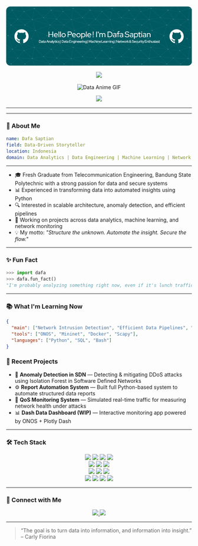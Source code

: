
![Dafa Saptian F](/github-header-image-green.png)

<p align="center">
  <img src="https://readme-typing-svg.herokuapp.com?font=Fira+Code&size=20&pause=1000&color=36BCF7&width=500&lines=Turning+Data+Into+Decisions;From+Noise+to+Insight+—+Every+Byte+Matters" />
</p>


<p align="center">
  <img src="https://media0.giphy.com/media/v1.Y2lkPTc5MGI3NjExd3g5NnJudnZqcjh0Zjl1Znk0aDV2YmNlbm12eDgxd3Q0Nm1najhuaiZlcD12MV9pbnRlcm5hbF9naWZfYnlfaWQmY3Q9Zw/s8C0UP0SbtVRKAXhoi/giphy.gif" width="250" alt="Data Anime GIF" />
</p>


<p align="center">
  <img src="https://readme-typing-svg.herokuapp.com?font=Fira+Code&size=20&pause=1000&color=36BCF7&center=true&width=500&lines=Data+is+my+language.;Security+is+my+discipline.;Engineering+is+my+framework." />
</p>

---


---

### 🧠 About Me
```yaml
name: Dafa Saptian
field: Data-Driven Storyteller
location: Indonesia
domain: Data Analytics | Data Engineering | Machine Learning | Network & Security Enthusiast
```

---

- 🎓 Fresh Graduate from Telecommunication Engineering, Bandung State Polytechnic with a strong passion for data and secure systems  
- 📊 Experienced in transforming data into automated insights using Python  
- 🔍 Interested in scalable architecture, anomaly detection, and efficient pipelines  
- 🧠 Working on projects across data analytics, machine learning, and network monitoring  
- 💡 My motto: *"Structure the unknown. Automate the insight. Secure the flow."*

---

### ✨ Fun Fact

```python
>>> import dafa
>>> dafa.fun_fact()
"I'm probably analyzing something right now, even if it's lunch traffic at a canteen."
```

---

### 📚 What I'm Learning Now

```json
{
  "main": ["Network Intrusion Detection", "Efficient Data Pipelines", "LLMs for Structured Data"],
  "tools": ["ONOS", "Mininet", "Docker", "Scapy"],
  "languages": ["Python", "SQL", "Bash"]
}
```


### 🚀 Recent Projects

- 🔐 **Anomaly Detection in SDN** — Detecting & mitigating DDoS attacks using Isolation Forest in Software Defined Networks  
- ⚙️ **Report Automation System** — Built full Python-based system to automate structured data reports  
- 📡 **QoS Monitoring System** — Simulated real-time traffic for measuring network health under attacks  
- 📊 **Dash Data Dashboard (WIP)** — Interactive monitoring app powered by ONOS + Plotly Dash  

---


### 🛠️ Tech Stack

<div align="center">

<!-- Data Analysis -->
<img src="https://img.shields.io/badge/Pandas-150458?style=for-the-badge&logo=pandas&logoColor=white"/>
<img src="https://img.shields.io/badge/Numpy-013243?style=for-the-badge&logo=numpy&logoColor=white"/>
<img src="https://img.shields.io/badge/SQL-4479A1?style=for-the-badge&logo=postgresql&logoColor=white"/>
<img src="https://img.shields.io/badge/Jupyter-F37626?style=for-the-badge&logo=jupyter&logoColor=white"/>

<br/>

<!-- Visualization -->
<img src="https://img.shields.io/badge/Matplotlib-3776AB?style=for-the-badge&logo=python&logoColor=white"/>
<img src="https://img.shields.io/badge/Plotly-3F4F75?style=for-the-badge&logo=plotly&logoColor=white"/>
<img src="https://img.shields.io/badge/Dash-000000?style=for-the-badge&logo=plotly&logoColor=white"/>

<br/>

<!-- ML Modeling -->
<img src="https://img.shields.io/badge/Scikit--Learn-F7931E?style=for-the-badge&logo=scikit-learn&logoColor=white"/>
<img src="https://img.shields.io/badge/XGBoost-000000?style=for-the-badge&logo=python&logoColor=white"/>
<img src="https://img.shields.io/badge/Optuna-262D3A?style=for-the-badge&logo=python&logoColor=white"/>

<br/>

<!-- Other Tools -->
<img src="https://img.shields.io/badge/Python-3776AB?style=for-the-badge&logo=python&logoColor=white"/>
<img src="https://img.shields.io/badge/VSCode-007ACC?style=for-the-badge&logo=visual-studio-code&logoColor=white"/>
<img src="https://img.shields.io/badge/GitHub-181717?style=for-the-badge&logo=github&logoColor=white"/>
<img src="https://img.shields.io/badge/Linux-FCC624?style=for-the-badge&logo=linux&logoColor=black"/>

</div>

---


### 🔗 Connect with Me

<p align="center">
  <a href="https://www.linkedin.com/in/dafasaptianf/">
    <img src="https://img.shields.io/badge/LinkedIn-Dafa%20Saptian-blue?logo=linkedin&style=for-the-badge"/>
  </a>
  <a href="https://portfoliodafa.framer.website/">
    <img src="https://img.shields.io/badge/Portfolio-View-lightgrey?logo=github&style=for-the-badge"/>
  </a>
</p>

---

> “The goal is to turn data into information, and information into insight.” – Carly Fiorina